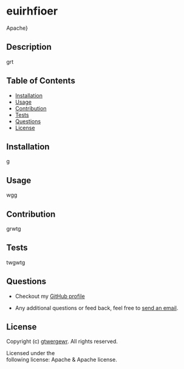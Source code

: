 # euirhfioer
 
  Apache}
  ## Description
  grt
  ## Table of Contents
  * [Installation](#installation)
  * [Usage](#usage)
  * [Contribution](#contribution)
  * [Tests](#tests)
  * [Questions](#questions)
  * [License](#license)
  ## Installation
  g
  ## Usage
  wgg
  ## Contribution
  grwtg
  ## Tests
  twgwtg
  ## Questions
  * Checkout my [GitHub profile](https://github.com/gtwergewr)
  
  * Any additional questions or feed back, feel free to [send an email](mailto:gwrg). 
  ## License
  Copyright (c) [gtwergewr](https://github.com/gtwergewr). All rights reserved.
  
  Licensed under the  
       following license: Apache & Apache
         license.
  
